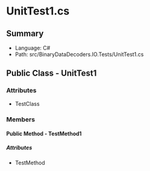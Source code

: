 ﻿# UnitTest1.cs

## Summary

* Language: C#
* Path: src/BinaryDataDecoders.IO.Tests/UnitTest1.cs

## Public Class - UnitTest1

### Attributes

 - TestClass

### Members

#### Public Method - TestMethod1

##### Attributes

 - TestMethod


